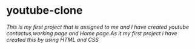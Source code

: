 # youtube-clone
<i>This is my first project that is assigned to me and I have created youtube contactus,working page and Home page.As it my first project i have created this by using HTML and CSS</i>
